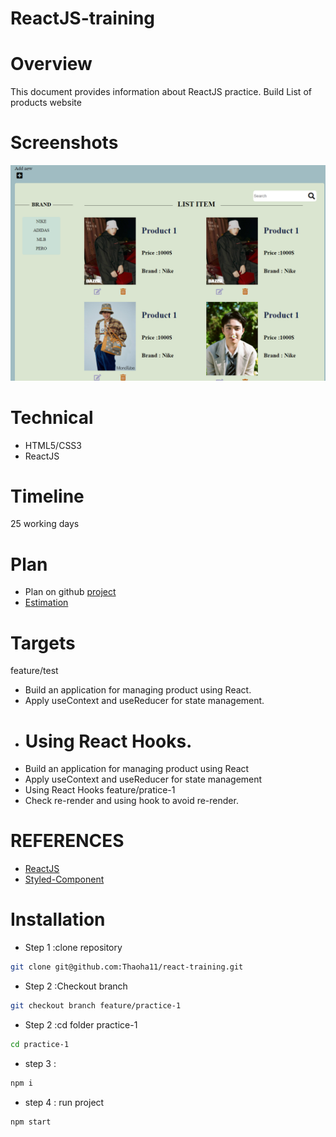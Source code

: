 # ReactJS-training

# Overview

This document provides information about ReactJS practice. Build List of products website

# Screenshots

![Screenshot](./src/assets/images/image.png)

# Technical

- HTML5/CSS3
- ReactJS

# Timeline

25 working days

# Plan

- Plan on github [project](https://github.com/Thaoha11/react-training/projects/1)
- [Estimation](https://docs.google.com/document/d/1ADjTg72i9YvovtZ6MptBo0t1jYReN2OR/edit?usp=sharing&ouid=101599634004198816561&rtpof=true&sd=true)

# Targets

feature/test

- Build an application for managing product using React.
- Apply useContext and useReducer for state management.
- # Using React Hooks.
- Build an application for managing product using React
- Apply useContext and useReducer for state management
- Using React Hooks
  feature/pratice-1
- Check re-render and using hook to avoid re-render.

# REFERENCES

- [ReactJS](https://reactjs.org/docs/thinking-in-react.html)
- [Styled-Component](https://styled-components.com/docs)

# Installation

- Step 1 :clone repository

```bash
git clone git@github.com:Thaoha11/react-training.git
```

- Step 2 :Checkout branch

```bash
git checkout branch feature/practice-1
```

- Step 2 :cd folder practice-1

```bash
cd practice-1
```

- step 3 :

```bash
npm i
```

- step 4 : run project

```bash
npm start
```
